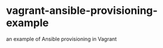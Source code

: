 vagrant-ansible-provisioning-example
====================================

an example of Ansible provisioning in Vagrant
